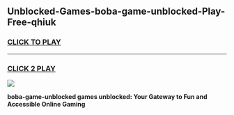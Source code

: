 
## Unblocked-Games-boba-game-unblocked-Play-Free-qhiuk
<h3>
<a href="https://premium76.site?title=boba-game-unblocked&ref=17A">CLICK TO PLAY</a></h3>
<hr>

<h3>
<a href="https://premium76.site?title=boba-game-unblocked&ref=17A">CLICK 2 PLAY</a>
  
</h3>

<a href="https://premium76.site?title=boba-game-unblocked&ref=17A"><img src="https://clearcache.store/games.png"></a>


**boba-game-unblocked games unblocked: Your Gateway to Fun and Accessible Online Gaming**
